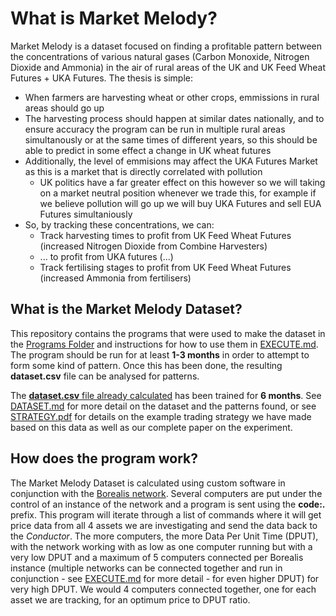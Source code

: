 # What is Market Melody?
Market Melody is a dataset focused on finding a profitable pattern between the concentrations of various natural gases (Carbon Monoxide, Nitrogen Dioxide and Ammonia) in the air of rural areas of the UK and UK Feed Wheat Futures + UKA Futures. The thesis is simple:

- When farmers are harvesting wheat or other crops, emmissions in rural areas should go up
- The harvesting process should happen at similar dates nationally, and to ensure accuracy the program can be run in multiple rural areas simultanously or at the same times of different years, so this should be able to predict in some effect a change in UK wheat futures
- Additionally, the level of emmisions may affect the UKA Futures Market as this is a market that is directly correlated with pollution
  - UK politics have a far greater effect on this however so we will taking on a market neutral position whenever we trade this, for example if we believe pollution will go up we will buy UKA Futures and sell EUA Futures simultaniously
- So, by tracking these concentrations, we can:
  - Track harvesting times to profit from UK Feed Wheat Futures (increased Nitrogen Dioxide from Combine Harvesters)
  - ... to profit from UKA futures (...)
  - Track fertilising stages to profit from UK Feed Wheat Futures (increased Ammonia from fertilisers)

## What is the Market Melody Dataset?
This repository contains the programs that were used to make the dataset in the [Programs Folder](Programs) and instructions for how to use them in [EXECUTE.md](EXECUTE.md). The program should be run for at least **1-3 months** in order to attempt to form some kind of pattern. Once this has been done, the resulting **dataset.csv** file can be analysed for patterns.

The [**dataset.csv** file already calculated](data.csv) has been trained for **6 months**. See [DATASET.md](DATASET.md) for more detail on the dataset and the patterns found, or see [STRATEGY.pdf](STRATEGY.pdf) for details on the example trading strategy we have made based on this data as well as our complete paper on the experiment.

## How does the program work?
The Market Melody Dataset is calculated using custom software in conjunction with the [Borealis network](https://github.com/LindenLaboratory/Borealis/tree/main). Several computers are put under the control of an instance of the network and a program is sent using the **code:.** prefix. This program will iterate through a list of commands where it will get price data from all 4 assets we are investigating and send the data back to the _Conductor_. The more computers, the more Data Per Unit Time (DPUT), with the network working with as low as one computer running but with a very low DPUT and a maximum of 5 computers connected per Borealis instance (multiple networks can be connected together and run in conjunction - see [EXECUTE.md](EXECUTE.md) for more detail - for even higher DPUT) for very high DPUT. We would 4 computers connected together, one for each asset we are tracking, for an optimum price to DPUT ratio.
